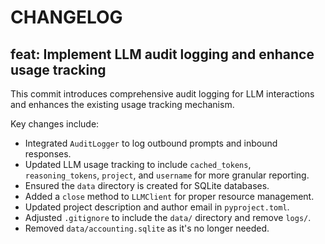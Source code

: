 # CHANGELOG

## feat: Implement LLM audit logging and enhance usage tracking

This commit introduces comprehensive audit logging for LLM interactions and
enhances the existing usage tracking mechanism.

Key changes include:
- Integrated `AuditLogger` to log outbound prompts and inbound responses.
- Updated LLM usage tracking to include `cached_tokens`, `reasoning_tokens`,
  `project`, and `username` for more granular reporting.
- Ensured the `data` directory is created for SQLite databases.
- Added a `close` method to `LLMClient` for proper resource management.
- Updated project description and author email in `pyproject.toml`.
- Adjusted `.gitignore` to include the `data/` directory and remove `logs/`.
- Removed `data/accounting.sqlite` as it's no longer needed.
